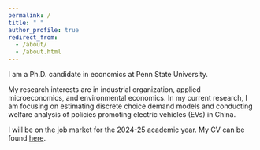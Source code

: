 ```yaml
---
permalink: /
title: " "
author_profile: true
redirect_from: 
  - /about/
  - /about.html
---
```

I am a Ph.D. candidate in economics at Penn State University. 

<!-- I received my M.Phil. in economics from CUHK, Hong Kong in 2024, and my B.A. in economics from Fudan University, China in 2016. -->

My research interests are in industrial organization, applied microeconomics, and environmental economics. In my current research, I am focusing on estimating discrete choice demand models and conducting welfare analysis of policies promoting electric vehicles (EVs) in China.

I will be on the job market for the 2024-25 academic year. My CV can be found [here](https://wendy-wentian.github.io/files/Wen_Tian_PSU_CV.pdf). 

<!--
Current Research
======
-->
